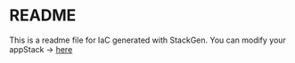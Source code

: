# README
This is a readme file for IaC generated with StackGen.
You can modify your appStack -> [here](http://stage.dev.stackgen.com/appstacks/ca8dc210-0caf-4d3a-b832-36d43cf79497)
